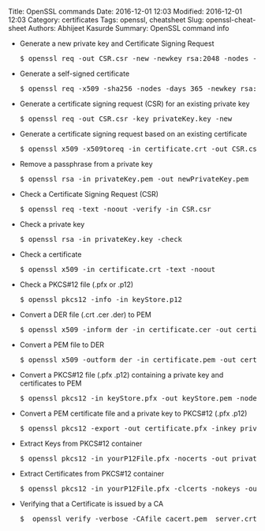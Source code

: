 Title: OpenSSL commands
Date: 2016-12-01 12:03
Modified: 2016-12-01 12:03
Category: certificates
Tags: openssl, cheatsheet
Slug: openssl-cheat-sheet
Authors: Abhijeet Kasurde
Summary: OpenSSL command info


*  Generate a new private key and Certificate Signing Request

    <pre>$ openssl req -out CSR.csr -new -newkey rsa:2048 -nodes -keyout privateKey.key </pre>

* Generate a self-signed certificate

    <pre>$ openssl req -x509 -sha256 -nodes -days 365 -newkey rsa:2048 -keyout privateKey.key -out certificate.crt</pre>

* Generate a certificate signing request (CSR) for an existing private key

    <pre>$ openssl req -out CSR.csr -key privateKey.key -new </pre>

* Generate a certificate signing request based on an existing certificate

    <pre>$ openssl x509 -x509toreq -in certificate.crt -out CSR.csr -signkey privateKey.key</pre>

* Remove a passphrase from a private key

    <pre>$ openssl rsa -in privateKey.pem -out newPrivateKey.pem</pre>

* Check a Certificate Signing Request (CSR)

    <pre>$ openssl req -text -noout -verify -in CSR.csr</pre>

* Check a private key

    <pre>$ openssl rsa -in privateKey.key -check</pre>

* Check a certificate

    <pre>$ openssl x509 -in certificate.crt -text -noout</pre>

* Check a PKCS#12 file (.pfx or .p12)

    <pre>$ openssl pkcs12 -info -in keyStore.p12</pre>

* Convert a DER file (.crt .cer .der) to PEM

    <pre>$ openssl x509 -inform der -in certificate.cer -out certificate.pem</pre>

* Convert a PEM file to DER

    <pre>$ openssl x509 -outform der -in certificate.pem -out certificate.der</pre>

* Convert a PKCS#12 file (.pfx .p12) containing a private key and certificates to PEM

    <pre>$ openssl pkcs12 -in keyStore.pfx -out keyStore.pem -nodes</pre>

* Convert a PEM certificate file and a private key to PKCS#12 (.pfx .p12)

    <pre>$ openssl pkcs12 -export -out certificate.pfx -inkey privateKey.key -in certificate.crt -certfile CACert.crt</pre>

* Extract Keys from PKCS#12 container

     <pre>$ openssl pkcs12 -in yourP12File.pfx -nocerts -out privateKey.pem </pre>

* Extract Certificates from PKCS#12 container

     <pre>$ openssl pkcs12 -in yourP12File.pfx -clcerts -nokeys -out publicCert.pem </pre>

* Verifying that a Certificate is issued by a CA

     <pre>$  openssl verify -verbose -CAfile cacert.pem  server.crt</pre>
